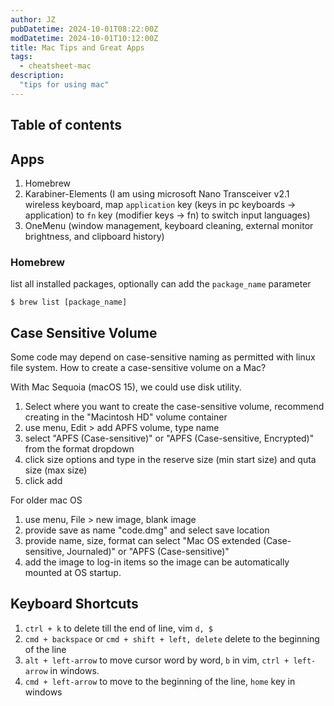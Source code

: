 ```yaml
---
author: JZ
pubDatetime: 2024-10-01T08:22:00Z
modDatetime: 2024-10-01T10:12:00Z
title: Mac Tips and Great Apps 
tags:
  - cheatsheet-mac
description:
  "tips for using mac"
---
```


## Table of contents

## Apps

1. Homebrew
2. Karabiner-Elements (I am using microsoft Nano Transceiver v2.1 wireless keyboard, map `application` key (keys in pc keyboards -> application) to `fn` key (modifier keys -> fn) to switch input languages)
3. OneMenu (window management, keyboard cleaning, external monitor brightness, and clipboard history)

### Homebrew

list all installed packages, optionally can add the `package_name` parameter

```shell
$ brew list [package_name]
```

## Case Sensitive Volume

Some code may depend on case-sensitive naming as permitted with linux file system. How to create a case-sensitive volume on a Mac?

With Mac Sequoia (macOS 15), we could use disk utility.

1. Select where you want to create the case-sensitive volume, recommend creating in the "Macintosh HD" volume container
2. use menu, Edit > add APFS volume, type name
3. select "APFS (Case-sensitive)" or "APFS (Case-sensitive, Encrypted)" from the format dropdown
4. click size options and type in the reserve size (min start size) and quta size (max size)
5. click add

For older mac OS

1. use menu, File > new image, blank image
2. provide save as name "code.dmg" and select save location
3. provide name, size, format can select "Mac OS extended (Case-sensitive, Journaled)" or "APFS (Case-sensitive)"
4. add the image to log-in items so the image can be automatically mounted at OS startup.

## Keyboard Shortcuts

1. `ctrl + k` to delete till the end of line, vim `d, $`
2. `cmd + backspace` or `cmd + shift + left, delete` delete to the beginning of the line
3. `alt + left-arrow` to move cursor word by word, `b` in vim, `ctrl + left-arrow` in windows.
4. `cmd + left-arrow` to move to the beginning of the line, `home` key in windows
